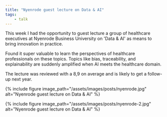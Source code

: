 ```yaml
---
title: "Nyenrode guest lecture on Data & AI"
tags: 
    - talk
---
```


This week I had the opportunity to guest lecture a group of healthcare executives at Nyenrode Business University on 'Data & AI' as means to bring innovation in practice.

Found it super valuable to learn the perspectives of healthcare professionals on these topics. Topics like bias, traceability, and explainability are suddenly amplified when AI meets the healthcare domain.

The lecture was reviewed with a 8,9 on average and is likely to get a follow-up next year.

{% include figure image_path="/assets/images/posts/nyenrode.jpg" alt="Nyenrode guest lecture on Data & AI" %}

{% include figure image_path="/assets/images/posts/nyenrode-2.jpg" alt="Nyenrode guest lecture on Data & AI" %}

<!-- {% include figure image_path="https://media.licdn.com/dms/image/D4E22AQFYp7jwB-UT9w/feedshare-shrink_2048_1536/0/1700734633128?e=1711584000&v=beta&t=zsQSRhrscnZfQPuO3hhjbComKMNMVHClPpGAjaFptXU" alt="Nyenrode guest lecture on Data & AI" %}

{% include figure image_path="https://media.licdn.com/dms/image/D4E22AQHUmGRoaDdqGw/feedshare-shrink_2048_1536/0/1700734633115?e=1711584000&v=beta&t=zA9f1mTsmkrqO_paguAyPl_R68KHB0MhrZgSIvRidgU" alt="Nyenrode guest lecture on Data & AI" %} -->


<!-- {% include figure image_path="https://media.licdn.com/dms/image/D4E22AQFYp7jwB-UT9w/feedshare-shrink_800/0/1700734634068?e=1703721600&v=beta&t=ko6a7uQ7k5PQED67z4DP1OckhCWmgCZ5tfN-5mOmfUc" alt="Nyenrode guest lecture on Data & AI" %}

{% include figure image_path="https://media.licdn.com/dms/image/D4E22AQHUmGRoaDdqGw/feedshare-shrink_800/0/1700734633873?e=1703721600&v=beta&t=bz6WQ0Ih6hXuVgehOuxtncmtfVWqA7KcoiO7pA3ZhdU" alt="Nyenrode guest lecture on Data & AI" %} -->

